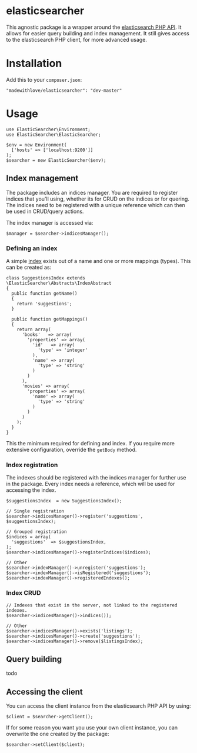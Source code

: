 # elasticsearcher

This agnostic package is a wrapper around the [elasticsearch PHP API](http://www.elasticsearch.org/guide/en/elasticsearch/client/php-api/current/index.html).
It allows for easier query building and index management. It still gives access to the elasticsearch PHP client, for more
advanced usage.

# Installation

Add this to your `composer.json`:

```
"madewithlove/elasticsearcher": "dev-master"
```

# Usage

```
use ElasticSearcher\Environment;
use ElasticSearcher\ElasticSearcher;

$env = new Environment(
  ['hosts' => ['localhost:9200']]
);
$searcher = new ElasticSearcher($env);
```

## Index management

The package includes an indices manager. You are required to register indices that you'll using, whether its for
CRUD on the indices or for quering. The indices need to be registered with a unique reference which can then be
used in CRUD/query actions.

The index manager is accessed via:

```
$manager = $searcher->indicesManager();
```

### Defining an index

A simple [index](http://www.elasticsearch.org/guide/en/elasticsearch/reference/current/_basic_concepts.html#_index) exists
out of a name and one or more mappings (types). This can be created as:

```
class SuggestionsIndex extends \ElasticSearcher\Abstracts\IndexAbstract
{
  public function getName()
  {
    return 'suggestions';
  }

  public function getMappings()
  {
    return array(
      'books'   => array(
        'properties' => array(
          'id'   => array(
            'type' => 'integer'
          ),
          'name' => array(
            'type' => 'string'
          )
        )
      ),
      'movies' => array(
        'properties' => array(
          'name' => array(
            'type' => 'string'
          )
        )
      )
    );
  }
}
```

This the minimum required for defining and index. If you require more extensive configuration, override the `getBody`
method.

### Index registration

The indexes should be registered with the indices manager for further use in the package. Every index needs a
reference, which will be used for accessing the index.

```
$suggestionsIndex  = new SuggestionsIndex();

// Single registration
$searcher->indicesManager()->register('suggestions', $suggestionsIndex);

// Grouped registration
$indices = array(
  'suggestions'  => $suggestionsIndex,
);
$searcher->indicesManager()->registerIndices($indices);

// Other
$searcher->indexManager()->unregister('suggestions');
$searcher->indexManager()->isRegistered('suggestions');
$searcher->indexManager()->registeredIndexes();
```

### Index CRUD

```
// Indexes that exist in the server, not linked to the registered indexes.
$searcher->indicesManager()->indices());

// Other
$searcher->indicesManager()->exists('listings');
$searcher->indicesManager()->create('suggestions');
$searcher->indicesManager()->remove($listingsIndex);
```

## Query building

todo

## Accessing the client

You can access the client instance from the elasticsearch PHP API by using:

```
$client = $searcher->getClient();
```

If for some reason you want you use your own client instance, you can overwrite the one created
by the package:

```
$searcher->setClient($client);
```

